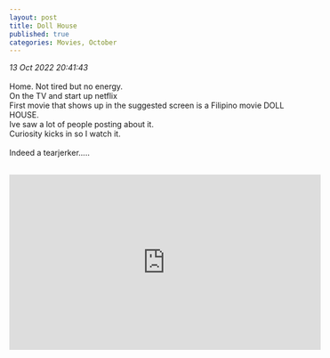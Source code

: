 ```yaml
---
layout: post
title: Doll House
published: true
categories: Movies, October
---
```

_13 Oct 2022 20:41:43_
<br>
<br>
Home. Not tired but no energy.
<br>
On the TV and start up netflix
<br>
First movie that shows up in the suggested screen is a Filipino movie DOLL HOUSE.
<br>
Ive saw a lot of people posting about it.
<br>
Curiosity kicks in so I watch it.
<br>
<br>
Indeed a tearjerker.....
<br>
<br>
<iframe width="560" height="315"
src="https://www.youtube.com/embed/Ws9jDMZqkJo" 
frameborder="0" 
allow="accelerometer; autoplay; encrypted-media; gyroscope; picture-in-picture" 
allowfullscreen></iframe>

